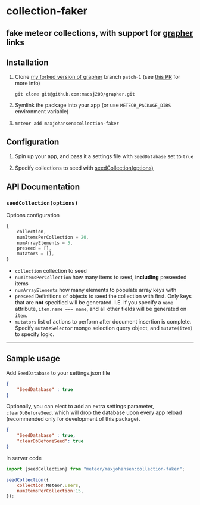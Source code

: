# collection-faker

## fake meteor collections, with support for [grapher](https://github.com/cult-of-coders/grapher) links

## Installation

1. Clone [my forked version of grapher](https://github.com/macsj200/grapher) branch `patch-1` (see [this PR](https://github.com/cult-of-coders/grapher/pull/97) for more info)

    `git clone git@github.com:macsj200/grapher.git`

2. Symlink the package into your app (or use `METEOR_PACKAGE_DIRS` environment variable)

3. `meteor add maxjohansen:collection-faker`


## Configuration
1. Spin up your app, and pass it a settings file with `SeedDatabase` set to `true`

2. Specify collections to seed with [seedCollection(options)](#seedcollectionoptions)


## API Documentation

### `seedCollection(options)`
Options configuration

```JavaScript
{
    collection,
    numItemsPerCollection = 20,
    numArrayElements = 5,
    preseed = [],
    mutators = [],
}
```
- `collection` collection to seed
- `numItemsPerCollection` how many items to seed, **including** preseeded items
- `numArrayElements` how many elements to populate array keys with
- `preseed` Definitions of objects to seed the collection with first. Only keys that are **not** specified will be generated. I.E. if you specify a `name` attribute, `item.name === name`, and all other fields will be generated on `item`.
- `mutators` list of actions to perform after document insertion is complete. Specify `mutateSelector` mongo selection query object, and `mutate(item)` to specify logic.
---------------
Sample usage
---------------
Add `SeedDatabase` to your settings.json file 
```JSON
{ 
    "SeedDatabase" : true 
}
```

Optionally, you can elect to add an extra settings parameter, `clearDbBeforeSeed`, which will drop the database upon every app reload (recommended only for development of this package).

```JSON
{ 
    "SeedDatabase" : true,
    "clearDbBeforeSeed": true 
}
```


In server code
```JavaScript
import {seedCollection} from "meteor/maxjohansen:collection-faker";

seedCollection({
    collection:Meteor.users,
    numItemsPerCollection:15,
});
```

